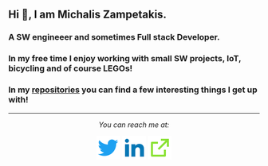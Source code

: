 ## Hi 👋, I am Michalis Zampetakis.

### A SW engineeer and sometimes Full stack Developer.
### In my free time I enjoy working with small SW projects, IoT, bicycling and of course LEGOs! 

### In my [repositories](https://github.com/mzampetakis?tab=repositories) you can find a few interesting things I get up with!

<hr>
<p align="center">
  <i>You can reach me at:</i>
  <p align="center">
    <a href="https://twitter.com/mzampetakis" alt="Twitter"><img src="https://raw.githubusercontent.com/mzampetakis/mzampetakis/master/assets/twitter-fill.svg"></a>
    <a href="https://www.linkedin.com/in/mzampetakis" alt="Linkedin"><img src="https://raw.githubusercontent.com/mzampetakis/mzampetakis/master/assets/linkedin-fill.svg"></a>
    <a href="http://mzampetakis.com" alt="My site"><img src="https://raw.githubusercontent.com/mzampetakis/mzampetakis/master/assets/external-link-line.svg"></a>
  </p>
</p>

